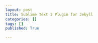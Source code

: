 ```yaml
---
layout: post
title: Sublime Text 3 Plugin for Jekyll
categories: []
tags: []
published: True

---
```


